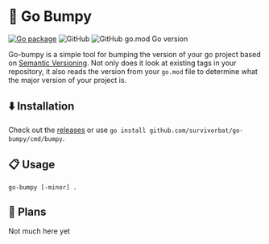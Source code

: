 # 🐫 Go Bumpy

[![Go package](https://github.com/survivorbat/go-bumpy/actions/workflows/test.yaml/badge.svg)](https://github.com/survivorbat/go-bumpy/actions/workflows/test.yaml)
![GitHub](https://img.shields.io/github/license/survivorbat/go-bumpy)
![GitHub go.mod Go version](https://img.shields.io/github/go-mod/go-version/survivorbat/go-bumpy)

Go-bumpy is a simple tool for bumping the version of your go project based on [Semantic Versioning](https://semver.org/).
Not only does it look at existing tags in your repository, it also
reads the version from your `go.mod` file to determine what the major version of your project is.

## ⬇️ Installation

Check out the [releases](https://github.com/survivorbat/go-bumpy/releases) or use `go install github.com/survivorbat/go-bumpy/cmd/bumpy`.

## 📋 Usage

`go-bumpy [-minor] .`

## 🔭 Plans

Not much here yet
